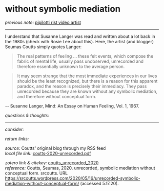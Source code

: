 # without symbolic mediation

_previous note:_  [pipilotti rist video artist](x-devonthink-item://79E673BE-28E7-43CF-B600-FA67317D48FA)

---

I understand that Susanne Langer was read and written about a lot back in the 1980s (check with Rosie Lee about this). Here, the artist (and blogger) Seumas Coutts simply quotes Langer:

>The real patterns of feeling … these felt events, which compose the fabric of mental life, usually pass unobserved, unrecorded and therefore essentially unknown to the average person.

>It may seem strange that the most immediate experiences in our lives should be the least recognized, but there is a reason for this apparent paradox, and the reason is precisely their immediacy. They pass unrecorded because they are known without any symbolic mediation, and therefore without conceptual form.

-- Susanne Langer, Mind: An Essay on Human Feeling, Vol. 1, 1967.



_questions & thoughts:_



--- 

_consider:_ 




_return links:_ 

_source:_ Coutts' original blog through my RSS feed      
_local file link:_ [coutts-2020-unrecorded.pdf](hook://file/ko6LLcAcP?p=c2tlbGxpcy9Eb3dubG9hZHM=&n=coutts-2020-unrecorded.pdf)

_zotero link & citekey:_ [coutts_unrecorded_2020](zotero://select/items/1_M45RELBB)  
_reference:_ Coutts, Seumas, 2020. unrecorded, symbolic mediation without conceptual form. srcoutts. URL <https://srcoutts.wordpress.com/2020/05/16/unrecorded-symbolic-mediation-without-conceptual-form/> (accessed 5.17.20).


